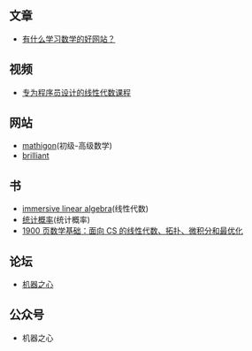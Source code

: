 ## 文章

- [有什么学习数学的好网站？](https://www.zhihu.com/question/19559151)

## 视频

- [专为程序员设计的线性代数课程](https://www.bilibili.com/video/av68609135)

## 网站

- [mathigon](https://mathigon.org/courses#foundations)(初级-高级数学)
- [brilliant](https://brilliant.org/courses/?tour=true)

## 书

- [immersive linear algebra](http://immersivemath.com/ila/index.html)(线性代数)
- [统计概率](https://seeing-theory.brown.edu/cn.html#firstPage)(统计概率)
- [1900 页数学基础：面向 CS 的线性代数、拓扑、微积分和最优化](https://zhuanlan.zhihu.com/p/75735442)

## 论坛

- [机器之心](https://www.jiqizhixin.com/)

## 公众号

- 机器之心
